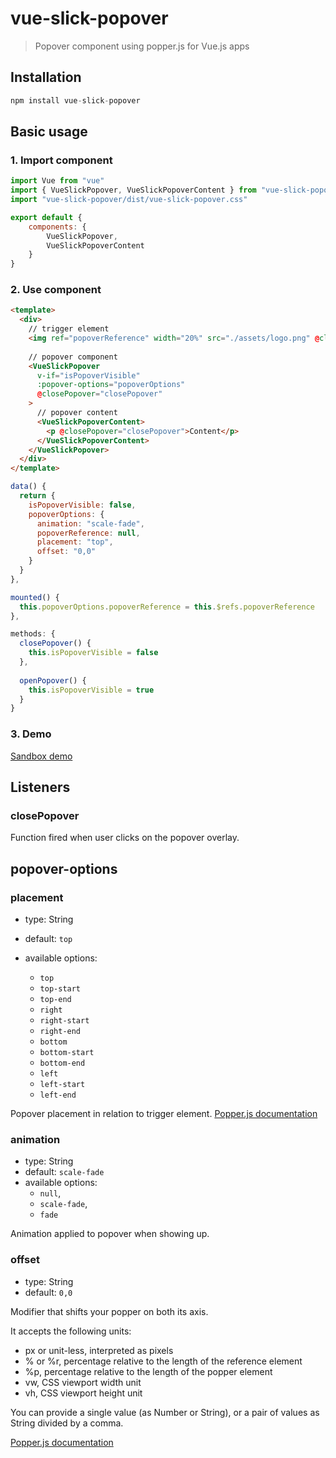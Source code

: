 # vue-slick-popover

> Popover component using popper.js for Vue.js apps

## Installation

```js
npm install vue-slick-popover
````

## Basic usage

### 1. Import component
```js
import Vue from "vue"
import { VueSlickPopover, VueSlickPopoverContent } from "vue-slick-popover"
import "vue-slick-popover/dist/vue-slick-popover.css"

export default {
    components: {
        VueSlickPopover,
        VueSlickPopoverContent
    }
}
```

### 2. Use component
```html
<template>
  <div>
    // trigger element
    <img ref="popoverReference" width="20%" src="./assets/logo.png" @click="openPopover">
    
    // popover component
    <VueSlickPopover
      v-if="isPopoverVisible"
      :popover-options="popoverOptions"
      @closePopover="closePopover"
    >
      // popover content
      <VueSlickPopoverContent>
        <p @closePopover="closePopover">Content</p>
      </VueSlickPopoverContent>
    </VueSlickPopover>
  </div>
</template>
```

```js
data() {
  return {
    isPopoverVisible: false,
    popoverOptions: {
      animation: "scale-fade",
      popoverReference: null,
      placement: "top",
      offset: "0,0"
    }
  }
},

mounted() {
  this.popoverOptions.popoverReference = this.$refs.popoverReference
},

methods: {
  closePopover() {
    this.isPopoverVisible = false
  },
    
  openPopover() {
    this.isPopoverVisible = true
  }
}
```

### 3. Demo

<DemoVueSlickPopover />

[Sandbox demo](https://codesandbox.io/s/vue-slick-popover-demo-l94h5)

## Listeners

### closePopover

Function fired when user clicks on the popover overlay.

## popover-options

### placement

- type: String
- default: `top`

- available options:
  - `top`
  - `top-start`
  - `top-end`
  - `right`
  - `right-start`
  - `right-end`
  - `bottom`
  - `bottom-start`
  - `bottom-end`
  - `left`
  - `left-start`
  - `left-end`

Popover placement in relation to trigger element.
[Popper.js documentation](https://popper.js.org/popper-documentation.html#Popper.placements)


### animation

- type: String
- default: `scale-fade`
- available options: 
    - `null`,
    - `scale-fade`,
    - `fade`

Animation applied to popover when showing up.

### offset

- type: String
- default: `0,0`

Modifier that shifts your popper on both its axis.

It accepts the following units:
- px or unit-less, interpreted as pixels
- % or %r, percentage relative to the length of the reference element
- %p, percentage relative to the length of the popper element
- vw, CSS viewport width unit
- vh, CSS viewport height unit

You can provide a single value (as Number or String), or a pair of values as String divided by a comma.

[Popper.js documentation](https://popper.js.org/popper-documentation.html#modifiers..offset)
